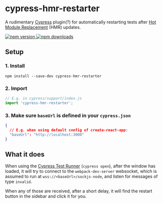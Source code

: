 # cypress-hmr-restarter

A rudimentary [Cypress](https://www.cypress.io/) plugin(?) for automatically restarting tests after [Hot Module Replacement](https://webpack.js.org/concepts/hot-module-replacement/) (HMR) updates.

[![npm version](https://img.shields.io/npm/v/cypress-hmr-restarter.svg?style=flat-square) ![npm downloads](https://img.shields.io/npm/dm/cypress-hmr-restarter?style=flat-square)](https://www.npmjs.com/package/cypress-hmr-restarter)

## Setup

### 1. Install

```shell
npm install --save-dev cypress-hmr-restarter
```

### 2. Import

```js
// E.g. in cypress/support/index.js
import 'cypress-hmr-restarter';
```

### 3. Make sure `baseUrl` is defined in your `cypress.json`

```json
{
  // E.g. when using default config of create-react-app:
  "baseUrl": "http://localhost:3000"
}
```

## What it does

When using the [Cypress Test Runner](https://docs.cypress.io/guides/core-concepts/test-runner.html) (`cypress open`), after the window has loaded, it will try to connect to the `webpack-dev-server` websocket, which is assumed to run at `wss://<baseUrl>/sockjs-node`, and listen for messages of type `invalid`.

When any of those are received, after a short delay, it will find the restart button in the sidebar and click it for you.
